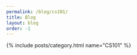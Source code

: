 ```yaml
---
permalink: /blog/cs101/
title: Blog
layout: blog
order: -1
---
```


{% include posts/category.html name="CS101" %}